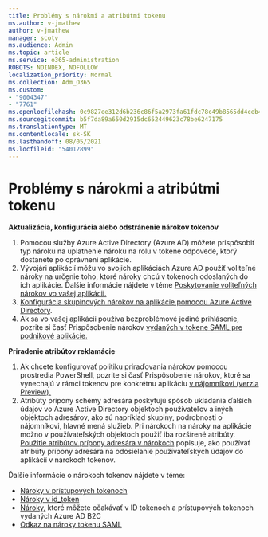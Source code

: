 ```yaml
---
title: Problémy s nárokmi a atribútmi tokenu
ms.author: v-jmathew
author: v-jmathew
manager: scotv
ms.audience: Admin
ms.topic: article
ms.service: o365-administration
ROBOTS: NOINDEX, NOFOLLOW
localization_priority: Normal
ms.collection: Adm_O365
ms.custom:
- "9004347"
- "7761"
ms.openlocfilehash: 0c9827ee312d6b236c86f5a2973fa61fdc78c49b8565dd4ceb41f9a3a48140bc
ms.sourcegitcommit: b5f7da89a650d2915dc652449623c78be6247175
ms.translationtype: MT
ms.contentlocale: sk-SK
ms.lasthandoff: 08/05/2021
ms.locfileid: "54012899"
---
```

# <a name="issues-with-token-claims-and-attributes"></a>Problémy s nárokmi a atribútmi tokenu

**Aktualizácia, konfigurácia alebo odstránenie nárokov tokenov**

1. Pomocou služby Azure Active Directory (Azure AD) [](https://docs.microsoft.com/azure/active-directory/develop/active-directory-enterprise-app-role-management) môžete prispôsobiť typ nároku na uplatnenie nároku na rolu v tokene odpovede, ktorý dostanete po oprávnení aplikácie.
2. Vývojári aplikácií môžu vo svojich aplikáciách Azure AD použiť voliteľné nároky na určenie toho, ktoré nároky chcú v tokenoch odoslaných do ich aplikácie. Ďalšie informácie nájdete v téme [Poskytovanie voliteľných nárokov vo vašej aplikácii.](https://docs.microsoft.com/azure/active-directory/develop/active-directory-optional-claims)
3. [Konfigurácia skupinových nárokov na aplikácie pomocou Azure Active Directory](https://docs.microsoft.com/azure/active-directory/hybrid/how-to-connect-fed-group-claims).
4. Ak sa vo vašej aplikácii používa bezproblémové jediné prihlásenie, pozrite si časť Prispôsobenie nárokov [vydaných v tokene SAML pre podnikové aplikácie.](https://docs.microsoft.com/azure/active-directory/develop/active-directory-saml-claims-customization)

**Priradenie atribútov reklamácie**

1. Ak chcete konfigurovať politiku priraďovania nárokov pomocou prostredia PowerShell, pozrite si časť Prispôsobenie nárokov, ktoré sa vynechajú v rámci tokenov pre konkrétnu aplikáciu [v nájomníkovi (verzia Preview).](https://docs.microsoft.com/azure/active-directory/develop/active-directory-claims-mapping)
2. Atribúty prípony schémy adresára poskytujú spôsob ukladania ďalších údajov vo Azure Active Directory objektoch používateľov a iných objektoch adresárov, ako sú napríklad skupiny, podrobnosti o nájomníkovi, hlavné mená služieb. Pri nárokoch na nároky na aplikácie možno v používateľských objektoch použiť iba rozšírené atribúty. [Použitie atribútov prípony adresára v nárokoch](https://docs.microsoft.com/azure/active-directory/develop/active-directory-schema-extensions) popisuje, ako používať atribúty prípony adresára na odosielanie používateľských údajov do aplikácií v nárokoch tokenov.

Ďalšie informácie o nárokoch tokenov nájdete v téme:

- [Nároky v prístupových tokenoch](https://docs.microsoft.com/azure/active-directory/develop/access-tokens#claims-in-access-tokens)
- [Nároky v id_token](https://docs.microsoft.com/azure/active-directory/develop/id-tokens#claims-in-an-id_token)
- [Nároky,](https://docs.microsoft.com/azure/active-directory-b2c/tokens-overview#claims) ktoré môžete očakávať v ID tokenoch a prístupových tokenoch vydaných Azure AD B2C
- [Odkaz na nároky tokenu SAML](https://docs.microsoft.com/azure/active-directory/develop/reference-saml-tokens)
